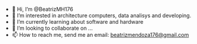 - 👋 Hi, I’m @BeatrizMH176
- 👀 I’m interested in architecture computers, data analisys and developing.
- 🌱 I’m currently learning about software and hardware
- 💞️ I’m looking to collaborate on ...
- 📫 How to reach me, send me an email: beatrizmendoza176@gmail.com

<!---
BeatrizMH176/BeatrizMH176 is a ✨ special ✨ repository because its `README.md` (this file) appears on your GitHub profile.
You can click the Preview link to take a look at your changes.
--->
